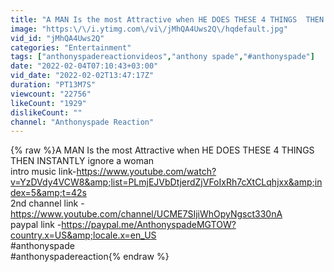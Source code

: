```yaml
---
title: "A MAN Is the most Attractive when HE DOES THESE 4 THINGS  THEN INSTANTLY ignore a woman"
image: "https:\/\/i.ytimg.com\/vi\/jMhQA4Uws2Q\/hqdefault.jpg"
vid_id: "jMhQA4Uws2Q"
categories: "Entertainment"
tags: ["anthonyspadereactionvideos","anthony spade","#anthonyspade"]
date: "2022-02-04T07:10:43+03:00"
vid_date: "2022-02-02T13:47:17Z"
duration: "PT13M7S"
viewcount: "22756"
likeCount: "1929"
dislikeCount: ""
channel: "Anthonyspade Reaction"
---
```

{% raw %}A MAN Is the most Attractive when HE DOES THESE 4 THINGS  THEN INSTANTLY ignore a woman<br />intro music link-<a rel="nofollow" target="blank" href="https://www.youtube.com/watch?v=YzDVdy4VCW8&amp;list=PLmjEJVbDtjerdZjVFoIxRh7cXtCLqhjxx&amp;index=5&amp;t=42s">https://www.youtube.com/watch?v=YzDVdy4VCW8&amp;list=PLmjEJVbDtjerdZjVFoIxRh7cXtCLqhjxx&amp;index=5&amp;t=42s</a><br />2nd channel link - <a rel="nofollow" target="blank" href="https://www.youtube.com/channel/UCME7SIjiWhOpyNgsct330nA">https://www.youtube.com/channel/UCME7SIjiWhOpyNgsct330nA</a><br />paypal link -<a rel="nofollow" target="blank" href="https://paypal.me/AnthonyspadeMGTOW?country.x=US&amp;locale.x=en_US">https://paypal.me/AnthonyspadeMGTOW?country.x=US&amp;locale.x=en_US</a><br />#anthonyspade<br /> #anthonyspadereaction{% endraw %}
